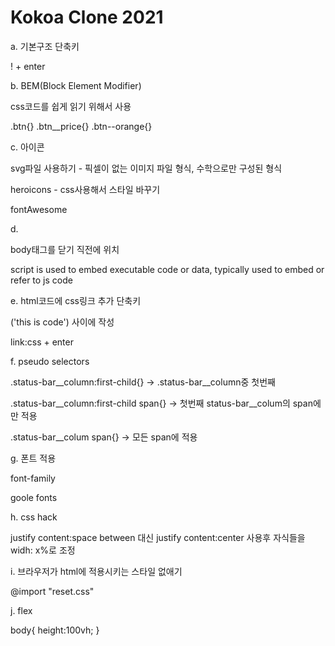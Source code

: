 # Kokoa Clone 2021

a. 기본구조 단축키

! + enter

b. BEM(Block Element Modifier)

css코드를 쉽게 읽기 위해서 사용

.btn{}
.btn__price{}
.btn--orange{}

c. 아이콘

svg파일 사용하기 - 픽셀이 없는 이미지 파일 형식, 수학으로만 구성된 형식

heroicons - css사용해서 스타일 바꾸기

fontAwesome

d. <script> </script>

body태그를 닫기 직전에 위치

script is used to embed executable code or data, typically used to embed or refer to js code

e. html코드에 css링크 추가 단축키

<head> </head>('this is code') 사이에 작성

link:css + enter

f. pseudo selectors

.status-bar__column:first-child{} -> .status-bar__column중 첫번째

.status-bar__column:first-child span{} -> 첫번째 status-bar__colum의 span에만 적용

.status-bar__colum span{} -> 모든 span에 적용

g. 폰트 적용


font-family

goole fonts

h. css hack

justify content:space between 대신 justify content:center 사용후 자식들을 widh: x%로 조정

i. 브라우저가 html에 적용시키는 스타일 없애기

@import "reset.css"

j. flex

<body>
  <div></div>
  <div></div>
  <div></div>
  <div></div>
</body>
  
body{ height:100vh; }

